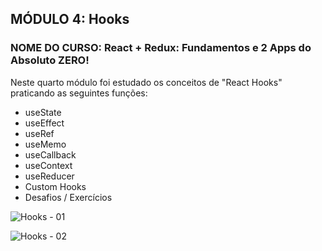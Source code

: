 ## MÓDULO 4: Hooks

### NOME DO CURSO: React + Redux: Fundamentos e 2 Apps do Absoluto ZERO!

Neste quarto módulo foi estudado os conceitos de "React Hooks" praticando as seguintes funções:

- useState
- useEffect
- useRef
- useMemo
- useCallback
- useContext
- useReducer
- Custom Hooks
- Desafios / Exercícios

![Hooks - 01](https://user-images.githubusercontent.com/72532360/144659109-31e623b7-6745-4009-8c6d-5a8d65d8e2da.png)


![Hooks - 02](https://user-images.githubusercontent.com/72532360/144659576-4e67193a-0bd1-4e06-b6a2-a9349a0091f0.png)
